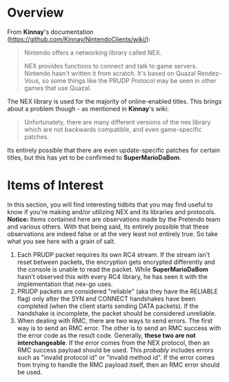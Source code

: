 <!-- TITLE: NEX -->
<!-- SUBTITLE: Overview & documentation on Nintendo's semi-proprietary networking library. -->

# Overview
From **Kinnay**'s documentation (https://github.com/Kinnay/NintendoClients/wiki/):
> Nintendo offers a networking library called NEX.
>
> NEX provides functions to connect and talk to game servers. Nintendo hasn't written it from scratch. It's based on Quazal Rendez-Vous, so some things like the PRUDP Protocol may be seen in other games that use Quazal.

The NEX library is used for the majority of online-enabled titles. This brings about a problem though - as mentioned in **Kinnay**'s wiki:
> Unfortunately, there are many different versions of the nex library which are not backwards compatible, and even game-specific patches.

Its entirely possible that there are even update-specific patches for certain titles, but this has yet to be confirmed to **SuperMarioDaBom**.

# Items of Interest
In this section, you will find interesting tidbits that you may find useful to know if you're making and/or utilizing NEX and its libraries and protocols.
**Notice:** Items contained here are observations made by the Pretendo team and various others. With that being said, its entirely possible that these observations are indeed false or at the very least not entirely true. So take what you see here with a grain of salt.
1. Each PRUDP packet requires its own RC4 stream. If the stream isn't reset between packets, the encryption gets encrypted differently and the console is unable to read the packet. While **SuperMarioDaBom** hasn't observed this with every RC4 library, he has seen it with the implementation that nex-go uses.
2. PRUDP packets are considered "reliable" (aka they have the RELIABLE flag) only after the SYN and CONNECT handshakes have been completed (when the client starts sending DATA packets). If the handshake is incomplete, the packet should be considered unreliable.
3. When dealing with RMC, there are two ways to send errors. The first way is to send an RMC error. The other is to send an RMC success with the error code as the result code. Generally, **these two are not interchangeable**. If the error comes from the NEX protocol, then an RMC success payload should be used. This *probably* includes errors such as "invalid protocol id" or "invalid method id". If the error comes from trying to handle the RMC payload itself, then an RMC error should be used.